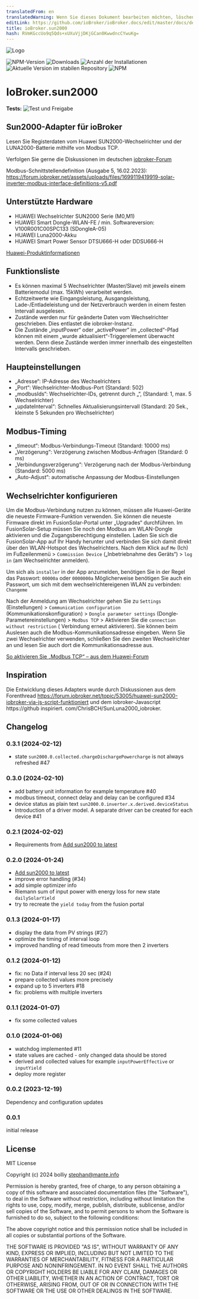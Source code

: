 ```yaml
---
translatedFrom: en
translatedWarning: Wenn Sie dieses Dokument bearbeiten möchten, löschen Sie bitte das Feld "translationsFrom". Andernfalls wird dieses Dokument automatisch erneut übersetzt
editLink: https://github.com/ioBroker/ioBroker.docs/edit/master/docs/de/adapterref/iobroker.sun2000/README.md
title: ioBroker.sun2000
hash: RVmKGccUo9q5Qds+xUXuVjjDKjGCan0KwwdncCYwuKg=
---
```

![Logo](../../../en/adapterref/iobroker.sun2000/admin/sun2000.png)

![NPM-Version](https://img.shields.io/npm/v/iobroker.sun2000.svg)
![Downloads](https://img.shields.io/npm/dm/iobroker.sun2000.svg)
![Anzahl der Installationen](https://iobroker.live/badges/sun2000-installed.svg)
![Aktuelle Version im stabilen Repository](https://iobroker.live/badges/sun2000-stable.svg)
![NPM](https://nodei.co/npm/iobroker.sun2000.png?downloads=true)

# IoBroker.sun2000
**Tests:** ![Test und Freigabe](https://github.com/bolliy/ioBroker.sun2000/workflows/Test%20and%20Release/badge.svg)

## Sun2000-Adapter für ioBroker
Lesen Sie Registerdaten vom Huawei SUN2000-Wechselrichter und der LUNA2000-Batterie mithilfe von Modbus TCP.

Verfolgen Sie gerne die Diskussionen im deutschen [iobroker-Forum](https://forum.iobroker.net/topic/71768/test-adapter-sun2000-v0-1-x-huawei-wechselrichter)

Modbus-Schnittstellendefinition (Ausgabe 5, 16.02.2023): https://forum.iobroker.net/assets/uploads/files/1699119419919-solar-inverter-modbus-interface-definitions-v5.pdf

## Unterstützte Hardware
* HUAWEI Wechselrichter SUN2000 Serie (M0,M1)
* HUAWEI Smart Dongle-WLAN-FE / min. Softwareversion: V100R001C00SPC133 (SDongleA-05)
* HUAWEI Luna2000-Akku
* HUAWEI Smart Power Sensor DTSU666-H oder DDSU666-H

[Huawei-Produktinformationen](https://solar.huawei.com/en/professionals/all-products?residential-smart-pv)

## Funktionsliste
* Es können maximal 5 Wechselrichter (Master/Slave) mit jeweils einem Batteriemodul (max. 15kWh) verarbeitet werden.
* Echtzeitwerte wie Eingangsleistung, Ausgangsleistung, Lade-/Entladeleistung und der Netzverbrauch werden in einem festen Intervall ausgelesen.
* Zustände werden nur für geänderte Daten vom Wechselrichter geschrieben. Dies entlastet die iobroker-Instanz.
* Die Zustände „inputPower“ oder „activePower“ im „collected“-Pfad können mit einem „wurde aktualisiert“-Triggerelement überwacht werden. Denn diese Zustände werden immer innerhalb des eingestellten Intervalls geschrieben.

## Haupteinstellungen
* „Adresse“: IP-Adresse des Wechselrichters
* „Port“: Wechselrichter-Modbus-Port (Standard: 502)
* „modbusIds“: Wechselrichter-IDs, getrennt durch „“, (Standard: 1, max. 5 Wechselrichter)
* „updateInterval“: Schnelles Aktualisierungsintervall (Standard: 20 Sek., kleinste 5 Sekunden pro Wechselrichter)

## Modbus-Timing
* „timeout“: Modbus-Verbindungs-Timeout (Standard: 10000 ms)
* „Verzögerung“: Verzögerung zwischen Modbus-Anfragen (Standard: 0 ms)
* „Verbindungsverzögerung“: Verzögerung nach der Modbus-Verbindung (Standard: 5000 ms)
* „Auto-Adjust“: automatische Anpassung der Modbus-Einstellungen

## Wechselrichter konfigurieren
Um die Modbus-Verbindung nutzen zu können, müssen alle Huawei-Geräte die neueste Firmware-Funktion verwenden. Sie können die neueste Firmware direkt im FusionSolar-Portal unter „Upgrades“ durchführen.
Im FusionSolar-Setup müssen Sie noch den Modbus am WLAN-Dongle aktivieren und die Zugangsberechtigung einstellen. Laden Sie sich die FusionSolar-App auf Ihr Handy herunter und verbinden Sie sich damit direkt über den WLAN-Hotspot des Wechselrichters.
Nach dem Klick auf `Me` (Ich) im Fußzeilenmenü > `Commission Device` („Inbetriebnahme des Geräts“) > `log in` (am Wechselrichter anmelden).

Um sich als `installer` in der App anzumelden, benötigen Sie in der Regel das Passwort: `00000a` oder `0000000a` Möglicherweise benötigen Sie auch ein Passwort, um sich mit dem wechselrichtereigenen WLAN zu verbinden: `Changeme`

Nach der Anmeldung am Wechselrichter gehen Sie zu `Settings` (Einstellungen) > `Communication configuration` (Kommunikationskonfiguration) > `Dongle parameter settings` (Dongle‐Parametereinstellungen) > `Modbus TCP` > Aktivieren Sie die `connection without restriction` ( Verbindung erneut aktivieren). Sie können beim Auslesen auch die Modbus-Kommunikationsadresse eingeben.
Wenn Sie zwei Wechselrichter verwenden, schließen Sie den zweiten Wechselrichter an und lesen Sie auch dort die Kommunikationsadresse aus.

[So aktivieren Sie „Modbus TCP“ – aus dem Huawei-Forum](https://forum.huawei.com/enterprise/en/modbus-tcp-guide/thread/789585-100027)

## Inspiration
Die Entwicklung dieses Adapters wurde durch Diskussionen aus dem Forenthread https://forum.iobroker.net/topic/53005/huawei-sun2000-iobroker-via-js-script-funktioniert und dem iobroker-Javascript https://github inspiriert. com/ChrisBCH/SunLuna2000_iobroker.

## Changelog

<!--
	Placeholder for the next version (at the beginning of the line):
	### **WORK IN PROGRESS**
-->
### 0.3.1 (2024-02-12)
* state `sun2000.0.collected.chargeDischargePowercharge` is not always refreshed #47

### 0.3.0 (2024-02-10)
* add battery unit information for example temperature #40
* modbus timeout, connect delay and delay can be configured #34
* device status as plain text `sun2000.0.inverter.x.derived.deviceStatus`
* Introduction of a driver model. A separate driver can be created for each device #41

### 0.2.1 (2024-02-02)
* Requirements from [Add sun2000 to latest](https://github.com/ioBroker/ioBroker.repositories/pull/3219)

### 0.2.0 (2024-01-24)
* [Add sun2000 to latest](https://github.com/ioBroker/ioBroker.repositories/pull/3219)
* improve error handling (#34)
* add simple optimizer info 
* Riemann sum of input power with energy loss for new state `dailySolarYield`
* try to recreate the `yield today` from the fusion portal

### 0.1.3 (2024-01-17)
* display the data from PV strings (#27)
* optimize the timing of interval loop
* improved handling of read timeouts from more then 2 inverters

### 0.1.2 (2024-01-12)
* fix: no Data if interval less 20 sec (#24)
* prepare collected values more precisely
* expand up to 5 inverters #18
* fix: problems with multiple inverters

### 0.1.1 (2024-01-07)
* fix some collected values

### 0.1.0 (2024-01-06)
* watchdog implemented #11
* state values are cached - only changed data should be stored 
* derived and collected values for example `inputPowerEffective` or `inputYield`
* deploy more register

### 0.0.2 (2023-12-19)
Dependency and configuration updates

### 0.0.1 
initial release

## License
MIT License

Copyright (c) 2024 bolliy <stephan@mante.info>

Permission is hereby granted, free of charge, to any person obtaining a copy
of this software and associated documentation files (the "Software"), to deal
in the Software without restriction, including without limitation the rights
to use, copy, modify, merge, publish, distribute, sublicense, and/or sell
copies of the Software, and to permit persons to whom the Software is
furnished to do so, subject to the following conditions:

The above copyright notice and this permission notice shall be included in all
copies or substantial portions of the Software.

THE SOFTWARE IS PROVIDED "AS IS", WITHOUT WARRANTY OF ANY KIND, EXPRESS OR
IMPLIED, INCLUDING BUT NOT LIMITED TO THE WARRANTIES OF MERCHANTABILITY,
FITNESS FOR A PARTICULAR PURPOSE AND NONINFRINGEMENT. IN NO EVENT SHALL THE
AUTHORS OR COPYRIGHT HOLDERS BE LIABLE FOR ANY CLAIM, DAMAGES OR OTHER
LIABILITY, WHETHER IN AN ACTION OF CONTRACT, TORT OR OTHERWISE, ARISING FROM,
OUT OF OR IN CONNECTION WITH THE SOFTWARE OR THE USE OR OTHER DEALINGS IN THE
SOFTWARE.